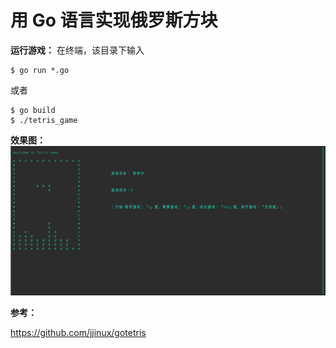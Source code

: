 # 用 Go 语言实现俄罗斯方块

**运行游戏：**
在终端，该目录下输入
```
$ go run *.go
```
或者
```
$ go build
$ ./tetris_game
```

**效果图：**
![TetrisGame](game_image.png)

**参考：**

https://github.com/jjinux/gotetris